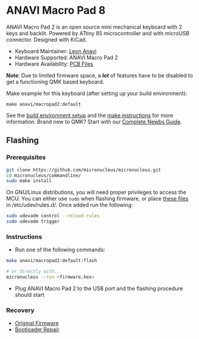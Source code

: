 # ANAVI Macro Pad 8

ANAVI Macro Pad 2 is an open source mini mechanical keyboard with 2 keys and backlit. Powered by ATtiny 85 microcontroller and with microUSB connector. Designed with KiCad.

* Keyboard Maintainer: [Leon Anavi](https://github.com/leon-anavi)
* Hardware Supported: ANAVI Macro Pad 2
* Hardware Availability: [PCB Files](https://github.com/AnaviTechnology/anavi-macro-pad-2)

**Note**: Due to limited firmware space, a _**lot**_ of features have to be disabled to get a functioning QMK based keyboard.

Make example for this keyboard (after setting up your build environment):

    make anavi/macropad2:default

See the [build environment setup](https://docs.qmk.fm/#/getting_started_build_tools) and the [make instructions](https://docs.qmk.fm/#/getting_started_make_guide) for more information. Brand new to QMK? Start with our [Complete Newbs Guide](https://docs.qmk.fm/#/newbs).

## Flashing
### Prerequisites

```bash
git clone https://github.com/micronucleus/micronucleus.git
cd micronucleus/commandline/
sudo make install
```

On GNU/Linux distributions, you will need proper privileges to access the MCU. You can either use `sudo` when flashing firmware, or place [these files](https://github.com/micronucleus/micronucleus/blob/master/commandline/49-micronucleus.rules) in /etc/udev/rules.d/. Once added run the following:

```bash
sudo udevadm control --reload-rules
sudo udevadm trigger
```

### Instructions

* Run one of the following commands:

```bash
make anavi/macropad2:default:flash

# or directly with...
micronucleus --run <firmware.hex>
```

* Plug ANAVI Macro Pad 2 to the USB port and the flashing procedure should start

### Recovery

* [Original Firmware](https://github.com/AnaviTechnology/anavi-macro-pad-2/tree/main/bootloader)
* [Bootloader Repair](https://digistump.com/wiki/digispark/tutorials/proisp)

